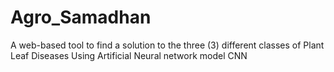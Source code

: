 # Agro_Samadhan
 A web-based tool to find a solution to the  three (3) different classes of Plant Leaf Diseases  Using Artificial Neural network model CNN
